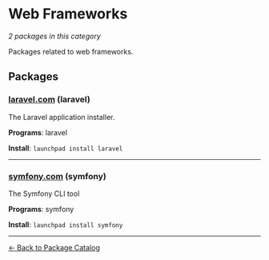# Web Frameworks

*2 packages in this category*

Packages related to web frameworks.

## Packages

### [laravel.com](../packages/laravelcom.md) (laravel)

The Laravel application installer.

**Programs**: laravel

**Install**: `launchpad install laravel`

---

### [symfony.com](../packages/symfonycom.md) (symfony)

The Symfony CLI tool

**Programs**: symfony

**Install**: `launchpad install symfony`

---

[← Back to Package Catalog](../package-catalog.md)
